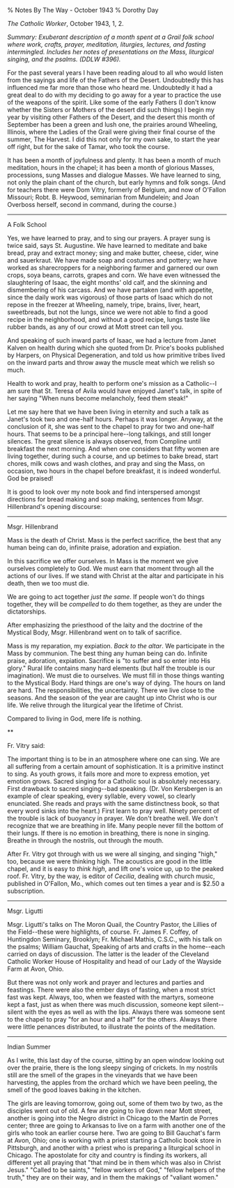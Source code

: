 % Notes By The Way - October 1943
% Dorothy Day

*The Catholic Worker*, October 1943, 1, 2.

*Summary: Exuberant description of a month spent at a Grail folk school
where work, crafts, prayer, meditation, liturgies, lectures, and fasting
intermingled. Includes her notes of presentations on the Mass,
liturgical singing, and the psalms. (DDLW \#396).*

For the past several years I have been reading aloud to all who would
listen from the sayings and life of the Fathers of the Desert.
Undoubtedly this has influenced me far more than those who heard me.
Undoubtedly it had a great deal to do with my deciding to go away for a
year to practice the use of the weapons of the spirit. Like some of the
early Fathers (I don't know whether the Sisters or Mothers of the desert
did such things) I begin my year by visiting other Fathers of the
Desert, and the desert this month of September has been a green and lush
one, the prairies around Wheeling, Illinois, where the Ladies of the
Grail were giving their final course of the summer, The Harvest. I did
this not only for my own sake, to start the year off right, but for the
sake of Tamar, who took the course.

It has been a month of joyfulness and plenty. It has been a month of
much meditation, hours in the chapel; it has been a month of glorious
Masses, processions, sung Masses and dialogue Masses. We have learned to
sing, not only the plain chant of the church, but early hymns and folk
songs. (And for teachers there were Dom Vitry, formerly of Belgium, and
now of O'Fallon Missouri; Robt. B. Heywood, seminarian from Mundelein;
and Joan Overboss herself, second in command, during the course.)

****

A Folk School

Yes, we have learned to pray, and to sing our prayers. A prayer sung is
twice said, says St. Augustine. We have learned to meditate and bake
bread, pray and extract money; sing and make butter, cheese, cider, wine
and sauerkraut. We have made soap and costumes and pottery; we have
worked as sharecroppers for a neighboring farmer and garnered our own
crops, soya beans, carrots, grapes and corn. We have even witnessed the
slaughtering of Isaac, the eight months' old calf, and the skinning and
dismembering of his carcass. And we have partaken (and with appetite,
since the daily work was vigorous) of those parts of Isaac which do not
repose in the freezer at Wheeling, namely, tripe, brains, liver, heart,
sweetbreads, but not the lungs, since we were not able to find a good
recipe in the neighborhood, and without a good recipe, lungs taste like
rubber bands, as any of our crowd at Mott street can tell you.

And speaking of such inward parts of Isaac, we had a lecture from Janet
Kalven on health during which she quoted from Dr. Price's books
published by Harpers, on Physical Degeneration, and told us how
primitive tribes lived on the inward parts and throw away the muscle
meat which we relish so much.

Health to work and pray, health to perform one's mission as a
Catholic--I am sure that St. Teresa of Avila would have enjoyed Janet's
talk, in spite of her saying "When nuns become melancholy, feed them
steak!"

Let me say here that we have been living in eternity and such a talk as
Janet's took two and one-half hours. Perhaps it was longer. Anyway, at
the conclusion of it, she was sent to the chapel to pray for two and
one-half hours. That seems to be a principal here--long talkings, and
still longer silences. The great silence is always observed, from
Compline until breakfast the next morning. And when one considers that
fifty women are living together, during such a course, and up betimes to
bake bread, start chores, milk cows and wash clothes, and pray and sing
the Mass, on occasion, two hours in the chapel before breakfast, it is
indeed wonderful. God be praised!

It is good to look over my note book and find interspersed amongst
directions for bread making and soap making, sentences from Msgr.
Hillenbrand's opening discourse:

****

Msgr. Hillenbrand

Mass is the death of Christ. Mass is the perfect sacrifice, the best
that any human being can do, infinite praise, adoration and expiation.

In this sacrifice we offer ourselves. In Mass is the moment we give
ourselves completely to God. We must earn that moment through all the
actions of our lives. If we stand with Christ at the altar and
participate in his death, then we too must die.

We are going to act together *just the same*. If people won't do things
together, they will be *compelled* to do them together, as they are
under the dictatorships.

After emphasizing the priesthood of the laity and the doctrine of the
Mystical Body, Msgr. Hillenbrand went on to talk of sacrifice.

Mass is my reparation, my expiation. *Back to the altar*. We participate
in the Mass by communion. The best thing any human being can do.
Infinite praise, adoration, expiation. Sacrifice is "to suffer and so
enter into His glory." Rural life contains many hard elements (but half
the trouble is our imagination). We must die to ourselves. We must fill
in those things wanting to the Mystical Body. Hard things are one's way
of dying. The hours on land are hard. The responsibilities, the
uncertainty. There we live close to the seasons. And the season of the
year are caught up into Christ who is our life. We relive through the
liturgical year the lifetime of Christ.

Compared to living in God, mere life is nothing.

**

Fr. Vitry said:

The important thing is to be in an atmosphere where one can sing. We are
all suffering from a certain amount of sophistication. It is a primitive
instinct to sing. As youth grows, it fails more and more to express
emotion, yet emotion grows. Sacred singing for a Catholic soul is
absolutely necessary. First drawback to sacred singing--bad speaking.
(Dr. Von Kersbergen is an example of clear speaking, every syllable,
every vowel, so clearly enunciated. She reads and prays with the same
distinctness book, so that every word sinks into the heart.) First learn
to pray well. Ninety percent of the trouble is lack of buoyancy in
prayer. We don't breathe well. We don't recognize that we are breathing
in life. Many people never fill the bottom of their lungs. If there is
no emotion in breathing, there is none in singing. Breathe in through
the nostrils, out through the mouth.

After Fr. Vitry got through with us we were all singing, and singing
"high," too, because we were thinking high. The acoustics are good in
the little chapel, and it is easy to *think high*, and lift one's voice
up, up to the peaked roof. Fr. Vitry, by the way, is editor of
*Cecilia*, dealing with church music, published in O'Fallon, Mo., which
comes out ten times a year and is \$2.50 a subscription.

****

Msgr. Ligutti

Msgr. Ligutti's talks on The Moron Quail, the Country Pastor, the
Lillies of the Field--these were highlights, of course. Fr. James F.
Coffey, of Huntingdon Seminary, Brooklyn; Fr. Michael Mathis, C.S.C.,
with his talk on the psalms; William Gauchat, Speaking of arts and
crafts in the home--each carried on days of discussion. The latter is
the leader of the Cleveland Catholic Worker House of Hospitality and
head of our Lady of the Wayside Farm at Avon, Ohio.

But there was not only work and prayer and lectures and parties and
feastings. There were also the ember days of fasting, when a most strict
fast was kept. Always, too, when we feasted with the martyrs, someone
kept a fast, just as when there was much discussion, someone kept
silent--silent with the eyes as well as with the lips. Always there was
someone sent to the chapel to pray "for an hour and a half" for the
others. Always there were little penances distributed, to illustrate the
points of the meditation.

****

Indian Summer

As I write, this last day of the course, sitting by an open window
looking out over the prairie, there is the long sleepy singing of
crickets. In my nostrils still are the smell of the grapes in the
vineyards that we have been harvesting, the apples from the orchard
which we have been peeling, the smell of the good loaves baking in the
kitchen.

The girls are leaving tomorrow, going out, some of them two by two, as
the disciples went out of old. A few are going to live down near Mott
street, another is going into the Negro district in Chicago to the
Martin de Porres center; three are going to Arkansas to live on a farm
with another one of the girls who took an earlier course here. Two are
going to Bill Gauchat's farm at Avon, Ohio; one is working with a priest
starting a Catholic book store in Pittsburgh, and another with a priest
who is preparing a liturgical school in Chicago. The apostolate for city
and country is finding its workers, all different yet all praying that
"that mind be in them which was also in Christ Jesus." "Called to be
saints," "fellow workers of God," "fellow helpers of the truth," they
are on their way, and in them the makings of "valiant women."
